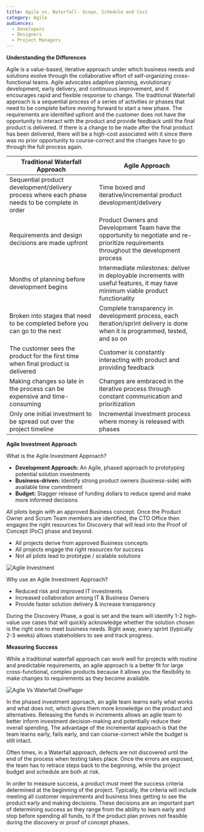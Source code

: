 ```yaml
---
title: Agile vs. Waterfall- Scope, Schedule and Cost
category: Agile
audiences:
  - Developers
  - Designers
  - Project Managers
---
```

<style>
  table {
    width: 100%;
    table-layout: fixed;
  }
</style>

**Understanding the Differences**

Agile is a value-based, iterative approach under which business needs and solutions evolve through the collaborative effort of self-organizing cross-functional teams. Agile advocates adaptive planning, evolutionary development, early delivery, and continuous improvement, and it encourages rapid and flexible response to change.
The traditional Waterfall approach is a sequential process of a series of activities or phases that need to be complete before moving forward to start a new phase. The requirements are identified upfront and the customer does not have the opportunity to interact with the product and provide feedback until the final product is delivered. If there is a change to be made after the final product has been delivered, there will be a high-cost associated with it since there was no prior opportunity to course-correct and the changes have to go through the full process again.

|**Traditional Waterfall Approach** | **Agile Approach**
|---------------|---------------|
| Sequential product development/delivery process where each phase needs to be complete in order| Time boxed and iterative/incremental product development/delivery|
| Requirements and design decisions are made upfront| Product Owners and Development Team have the opportunity to negotiate and re-prioritize requirements throughout the development process| 
| Months of planning before development begins| Intermediate milestones: deliver in deployable increments with useful features, it may have minimum viable product functionality|
| Broken into stages that need to be completed before you can go to the next | Complete transparency in development process, each iteration/sprint delivery is done when it is programmed, tested, and so on |
| The customer sees the product for the first time when final product is delivered | Customer is constantly interacting with product and providing feedback |
| Making changes so late in the process can be expensive and time-consuming | Changes are embraced in the iterative process through constant communication and prioritization |
| Only one initial investment to be spread out over the project timeline | Incremental investment process where money is released with phases|

**Agile Investment Approach**

What is the Agile Investment Approach?

* **Development Approach:** An Agile, phased approach to prototyping potential solution investments
* **Business-driven:** Identify strong product owners (business-side) with available time commitment
* **Budget:** Stagger release of funding dollars to reduce spend and make more informed decisions

All pilots begin with an approved Business concept. Once the Product Owner and Scrum Team members are identified, the CTO Office then engages the right resources for Discovery that will lead into the Proof of Concept (PoC) phase and beyond.
* All projects derive from approved Business concepts
* All projects engage the right resources for success
* Not all pilots lead to prototype / scalable solutions

<img src="{{ site.baseurl }}/assets/img/guides/agile_investment_process_detail.png"
  alt="Agile Investment"
  class="guide-image">
 
Why use an Agile Investment Approach?
* Reduced risk and improved IT investments
* Increased collaboration among IT & Business Owners
* Provide faster solution delivery & increase transparency

During the Discovery Phase, a goal is set and the team will identify 1-2 high-value use cases that will quickly acknowledge whether the solution chosen is the right one to meet business needs. Right away, every sprint (typically 2-3 weeks) allows stakeholders to see and track progress. 

**Measuring Success**

While a traditional waterfall approach can work well for projects with routine and predictable requirements, an agile approach is a better fit for large cross-functional, complex products because it allows you the flexibility to make changes to requirements as they become available. 

<img src="{{ site.baseurl }}/assets/img/guides/AgilevsWaterfallOnepager.PNG"
  alt="Agile Vs Waterfall OnePager"
  class="guide-image">
  
  In the phased investment approach, an agile team learns early what works and what does not, which gives them more knowledge on the product and alternatives. Releasing the funds in increments allows an agile team to better inform investment decision-making and potentially reduce their overall spending. The advantage of the incremental approach is that the team learns early, fails early, and can course-correct while the budget is still intact.
  
Often times, in a Waterfall approach, defects are not discovered until the end of the process when testing takes place. Once the errors are exposed, the team has to retrace steps back to the beginning, while the project budget and schedule are both at risk.

In order to measure success, a product must meet the success criteria determined at the beginning of the project. Typically, the criteria will include meeting all customer requirements and business lines getting to see the product early and making decisions. These decisions are an important part of determining success as they range from the ability to learn early and stop before spending all funds, to if the product plan proves not feasible during the discovery or proof of concept phases.
